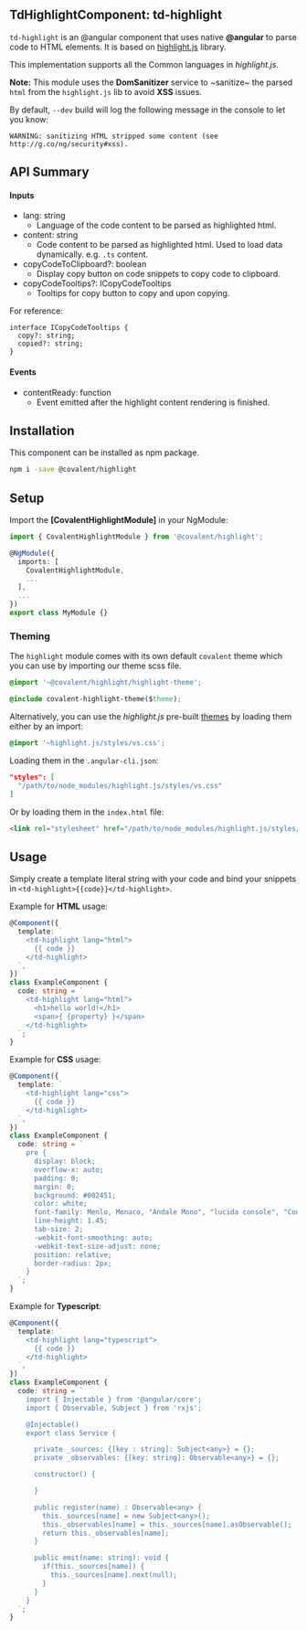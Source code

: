 ## TdHighlightComponent: td-highlight

`td-highlight` is an @angular component that uses native **@angular** to parse code to HTML elements. It is based on [highlight.js](https://highlightjs.org/) library.

This implementation supports all the Common languages in *highlight.js*.

**Note:** This module uses the **DomSanitizer** service to ~sanitize~ the parsed `html` from the `highlight.js` lib to avoid **XSS** issues.

By default, `--dev` build will log the following message in the console to let you know:

`WARNING: sanitizing HTML stripped some content (see http://g.co/ng/security#xss).`

## API Summary

#### Inputs

+ lang: string
  + Language of the code content to be parsed as highlighted html.
+ content: string
  + Code content to be parsed as highlighted html. Used to load data dynamically. e.g. `.ts` content.
+ copyCodeToClipboard?: boolean
  + Display copy button on code snippets to copy code to clipboard.
+ copyCodeTooltips?: ICopyCodeTooltips
  + Tooltips for copy button to copy and upon copying.

For reference:
```
interface ICopyCodeTooltips {
  copy?: string;
  copied?: string;
}
```
#### Events

+ contentReady: function
  + Event emitted after the highlight content rendering is finished.

## Installation

This component can be installed as npm package.

```bash
npm i -save @covalent/highlight
```

## Setup

Import the **[CovalentHighlightModule]** in your NgModule:

```typescript
import { CovalentHighlightModule } from '@covalent/highlight';

@NgModule({
  imports: [
    CovalentHighlightModule,
    ...
  ],
  ...
})
export class MyModule {}
```

### Theming

The `highlight` module comes with its own default `covalent` theme which you can use by importing our theme scss file.

```css
@import '~@covalent/highlight/highlight-theme';

@include covalent-highlight-theme($theme);
```

Alternatively, you can use the *highlight.js* pre-built [themes](https://github.com/isagalaev/highlight.js/tree/master/src/styles) by loading them either by an import:

```css
@import '~highlight.js/styles/vs.css';
```

Loading them in the `.angular-cli.json`:

```json
"styles": [
  "/path/to/node_modules/highlight.js/styles/vs.css"
]
```

Or by loading them in the `index.html` file:

```html
<link rel="stylesheet" href="/path/to/node_modules/highlight.js/styles/vs.css">
```

## Usage

Simply create a template literal string with your code and bind your snippets in `<td-highlight>{{code}}</td-highlight>`.

Example for **HTML** usage:
```typescript
@Component({
  template: `
    <td-highlight lang="html">
      {{ code }}
    </td-highlight>
  `,
})
class ExampleComponent {
  code: string = `
    <td-highlight lang="html">
      <h1>hello world!</h1>
      <span>{ {property} }</span>
    </td-highlight>
  `;
}
```
Example for **CSS** usage:
```typescript
@Component({
  template: `
    <td-highlight lang="css">
      {{ code }}
    </td-highlight>
  `,
})
class ExampleComponent {
  code: string = `
    pre {
      display: block;
      overflow-x: auto;
      padding: 0;
      margin: 0;
      background: #002451;
      color: white;
      font-family: Menlo, Monaco, "Andale Mono", "lucida console", "Courier New", monospace;
      line-height: 1.45;
      tab-size: 2;
      -webkit-font-smoothing: auto;
      -webkit-text-size-adjust: none;
      position: relative;
      border-radius: 2px;
    }
  `;
}
```
Example for **Typescript**:
```typescript
@Component({
  template: `
    <td-highlight lang="typescript">
      {{ code }}
    </td-highlight>
  `,
})
class ExampleComponent {
  code: string = `
    import { Injectable } from '@angular/core';
    import { Observable, Subject } from 'rxjs';

    @Injectable()
    export class Service {

      private _sources: {[key : string]: Subject<any>} = {};
      private _observables: {[key: string]: Observable<any>} = {};

      constructor() {

      }

      public register(name) : Observable<any> {
        this._sources[name] = new Subject<any>();
        this._observables[name] = this._sources[name].asObservable();
        return this._observables[name];
      }

      public emit(name: string): void {
        if(this._sources[name]) {
          this._sources[name].next(null);
        }
      }
    }
  `;
}
```

